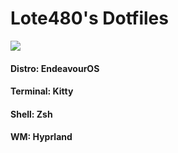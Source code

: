 # Lote480's Dotfiles

<img src="https://cdn.discordapp.com/attachments/1119689002455416894/1120116517330231296/dJxMRCz.png">

#### Distro: EndeavourOS

#### Terminal: Kitty

#### Shell: Zsh

#### WM: Hyprland


